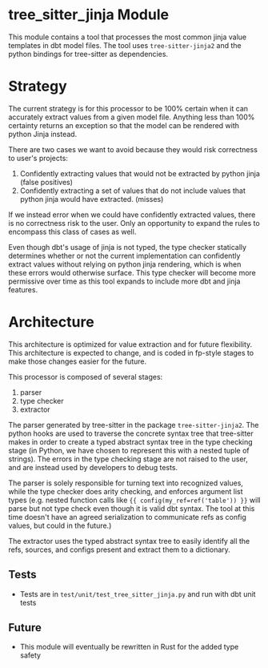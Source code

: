 # tree_sitter_jinja Module

This module contains a tool that processes the most common jinja value templates in dbt model files. The tool uses `tree-sitter-jinja2`  and the python bindings for tree-sitter as dependencies.

# Strategy

The current strategy is for this processor to be 100% certain when it can accurately extract values from a given model file. Anything less than 100% certainty returns an exception so that the model can be rendered with python Jinja instead. 

There are two cases we want to avoid because they would risk correctness to user's projects:
1. Confidently extracting values that would not be extracted by python jinja (false positives)
2. Confidently extracting a set of values that do not include values that python jinja would have extracted. (misses)

If we instead error when we could have confidently extracted values, there is no correctness risk to the user. Only an opportunity to expand the rules to encompass this class of cases as well.

Even though dbt's usage of jinja is not typed, the type checker statically determines whether or not the current implementation can confidently extract values without relying on python jinja rendering, which is when these errors would otherwise surface. This type checker will become more permissive over time as this tool expands to include more dbt and jinja features.

# Architecture

This architecture is optimized for value extraction and for future flexibility. This architecture is expected to change, and is coded in fp-style stages to make those changes easier for the future.

This processor is composed of several stages:
1. parser
2. type checker
3. extractor

The parser generated by tree-sitter in the package `tree-sitter-jinja2`. The python hooks are used to traverse the concrete syntax tree that tree-sitter makes in order to create a typed abstract syntax tree in the type checking stage (in Python, we have chosen to represent this with a nested tuple of strings). The errors in the type checking stage are not raised to the user, and are instead used by developers to debug tests.

The parser is solely responsible for turning text into recognized values, while the type checker does arity checking, and enforces argument list types (e.g. nested function calls like `{{ config(my_ref=ref('table')) }}` will parse but not type check even though it is valid dbt syntax. The tool at this time doesn't have an agreed serialization to communicate refs as config values, but could in the future.)

The extractor uses the typed abstract syntax tree to easily identify all the refs, sources, and configs present and extract them to a dictionary.

## Tests

- Tests are in `test/unit/test_tree_sitter_jinja.py` and run with dbt unit tests

## Future

- This module will eventually be rewritten in Rust for the added type safety